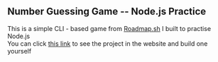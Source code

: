 ## Number Guessing Game -- Node.js Practice
This is a simple CLI - based game from [Roadmap.sh](https://roadmap.sh/) I built to practise Node.js  
You can click [this link](https://roadmap.sh/projects/number-guessing-game) to see the project in the website and build one yourself
